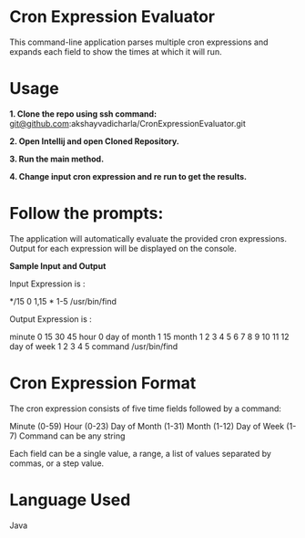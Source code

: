# Cron Expression Evaluator
This command-line application parses multiple cron expressions and expands each field to show the times at which it will run.

# Usage
**1. Clone the repo using ssh command:**  
git@github.com:akshayvadicharla/CronExpressionEvaluator.git


**2. Open Intellij and open Cloned Repository.**

**3. Run the main method.**

**4. Change input cron expression and re run to get the results.**


# Follow the prompts:

The application will automatically evaluate the provided cron expressions.
Output for each expression will be displayed on the console.

**Sample Input and Output**

Input Expression is : 

*/15 0 1,15 * 1-5 /usr/bin/find

Output Expression is :

minute         0 15 30 45
hour           0
day of month   1 15
month          1 2 3 4 5 6 7 8 9 10 11 12
day of week    1 2 3 4 5
command        /usr/bin/find

# Cron Expression Format
The cron expression consists of five time fields followed by a command:

Minute (0-59)
Hour (0-23)
Day of Month (1-31)
Month (1-12)
Day of Week (1-7)
Command can be any string

Each field can be a single value, a range, a list of values separated by commas, or a step value.

# Language Used
Java 
